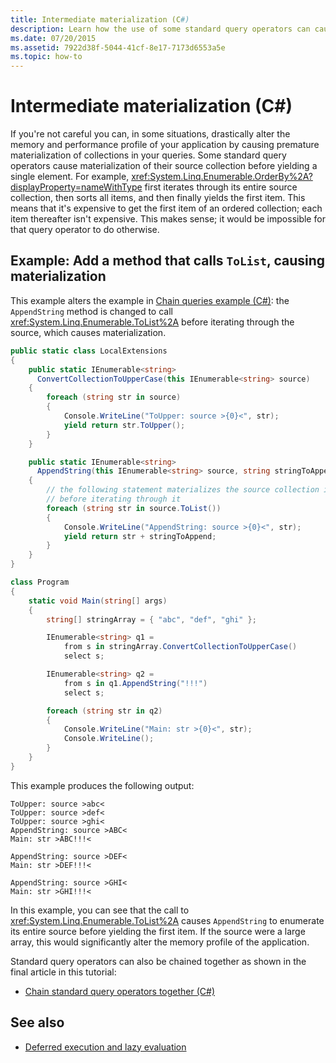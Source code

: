 ```yaml
---
title: Intermediate materialization (C#)
description: Learn how the use of some standard query operators can cause materialization of collections in a query, and drastically alter the memory and performance profile of your application.
ms.date: 07/20/2015
ms.assetid: 7922d38f-5044-41cf-8e17-7173d6553a5e
ms.topic: how-to
---
```


# Intermediate materialization (C#)

If you're not careful you can, in some situations, drastically alter the memory and performance profile of your application by causing premature materialization of collections in your queries. Some standard query operators cause materialization of their source collection before yielding a single element. For example, <xref:System.Linq.Enumerable.OrderBy%2A?displayProperty=nameWithType> first iterates through its entire source collection, then sorts all items, and then finally yields the first item. This means that it's expensive to get the first item of an ordered collection; each item thereafter isn't expensive. This makes sense; it would be impossible for that query operator to do otherwise.

## Example: Add a method that calls `ToList`, causing materialization

This example alters the example in [Chain queries example (C#)](chain-queries-example.md): the `AppendString` method is changed to call <xref:System.Linq.Enumerable.ToList%2A> before iterating through the source, which causes materialization.

```csharp
public static class LocalExtensions
{
    public static IEnumerable<string>
      ConvertCollectionToUpperCase(this IEnumerable<string> source)
    {
        foreach (string str in source)
        {
            Console.WriteLine("ToUpper: source >{0}<", str);
            yield return str.ToUpper();
        }
    }

    public static IEnumerable<string>
      AppendString(this IEnumerable<string> source, string stringToAppend)
    {
        // the following statement materializes the source collection in a List<T>
        // before iterating through it
        foreach (string str in source.ToList())
        {
            Console.WriteLine("AppendString: source >{0}<", str);
            yield return str + stringToAppend;
        }
    }
}

class Program
{
    static void Main(string[] args)
    {
        string[] stringArray = { "abc", "def", "ghi" };

        IEnumerable<string> q1 =
            from s in stringArray.ConvertCollectionToUpperCase()
            select s;

        IEnumerable<string> q2 =
            from s in q1.AppendString("!!!")
            select s;

        foreach (string str in q2)
        {
            Console.WriteLine("Main: str >{0}<", str);
            Console.WriteLine();
        }
    }
}
```

This example produces the following output:

```output
ToUpper: source >abc<
ToUpper: source >def<
ToUpper: source >ghi<
AppendString: source >ABC<
Main: str >ABC!!!<

AppendString: source >DEF<
Main: str >DEF!!!<

AppendString: source >GHI<
Main: str >GHI!!!<
```

In this example, you can see that the call to <xref:System.Linq.Enumerable.ToList%2A> causes `AppendString` to enumerate its entire source before yielding the first item. If the source were a large array, this would significantly alter the memory profile of the application.

Standard query operators can also be chained together as shown in the final article in this tutorial:

- [Chain standard query operators together (C#)](chain-standard-query-operators-together.md)

## See also

- [Deferred execution and lazy evaluation](deferred-execution-lazy-evaluation.md)
